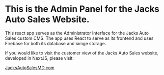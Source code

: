 # This is the Admin Panel for the Jacks Auto Sales Website.

This react app serves as the Administrator Interface for the Jacks Auto Sales custom CMS. The app uses React to serve as its frontend and uses Firebase for both its database and iamge storage.

If you would like to visit the customer view of the Jacks Auto Sales website, developed in NextJS, please visit:

[JacksAutoSalesMD.com](https://jacksautosalesmd.com)
